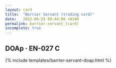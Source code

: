```yaml
---
layout: card
title:  "Barrier Servant (trading card)"
date:   2022-06-25 08:44:00 +0100
permalink: barrier-servant_(card)
incomplete: true
---
```


## DOAp &middot; EN-027 C

{% include templates/barrier-servant-doap.html %}